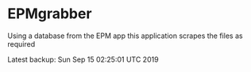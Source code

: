 # EPMgrabber
Using a database from the EPM app this application scrapes the files as required


Latest backup: Sun Sep 15 02:25:01 UTC 2019

